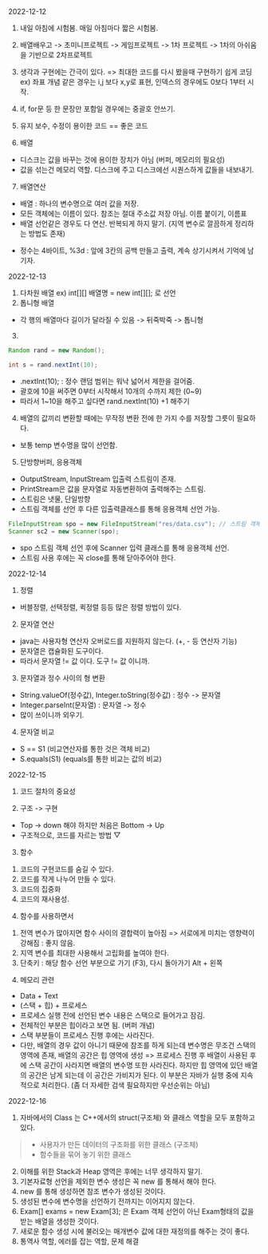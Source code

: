 2022-12-12

1. 내일 아침에 시험봄. 매일 아침마다 짧은 시험봄.

2. 배열배우고 -> 초미니프로젝트 -> 게임프로젝트 -> 1차 프로젝트 -> 1차의 아쉬움을 기반으로 2차프로젝트

3. 생각과 구현에는 간극이 있다. => 최대한 코드를 다시 봤을때 구현하기 쉽게 코딩
ex) 좌표 개념 같은 경우는 i,j 보다 x,y로 표현, 인덱스의 경우에도 0보다 1부터 시작.

4. if, for문 등 한 문장만 포함일 경우에는 중괄호 안쓰기.

5. 유지 보수, 수정이 용이한 코드 == 좋은 코드

6. 배열
- 디스크는 값을 바꾸는 것에 용이한 장치가 아님 (버퍼, 메모리의 필요성)
- 값을 섞는건 메모리 역할. 디스크에 주고 디스크에선 시퀀스하게 값들을 내보내기.

7. 배열연산
- 배열 : 하나의 변수명으로 여러 값을 저장.
- 모든 객체에는 이름이 있다. 참조는 절대 주소값 저장 아님. 이름 붙이기, 이름표
- 배열 선언같은 경우도 다 연산. 반복되게 하지 말기. (지역 변수로 깔끔하게 정리하는 방법도 존재)
* 정수는 4바이트, %3d : 앞에 3칸의 공백 만들고 출력, 계속 상기시켜서 기억에 남기자.


2022-12-13

1. 다차원 배열
ex) int[][] 배열명 = new int[][]; 로 선언
2. 톱니형 배열
- 각 행의 배열마다 길이가 달라질 수 있음 -> 뒤죽박죽 -> 톱니형

3. 
``` java
Random rand = new Random();

int s = rand.nextInt(10);
```
- .nextInt(10); : 정수 랜덤 범위는 워낙 넓어서 제한을 걸어줌. 
- 괄호에 10을 써주면 0부터 시작해서 10개의 수까지 제한 (0~9)
- 따라서 1~10을 해주고 싶다면  rand.nextInt(10) +1 해주기

4. 배열의 값끼리 변환할 때에는 무작정 변환 전에 한 가지 수를 저장할 그릇이 필요하다.
- 보통 temp 변수명을 많이 선언함.

5. 단방향버퍼, 응용객체
- OutputStream, InputStream 입출력 스트림이 존재. 
- PrintStream은 값을 문자열로 자동변환하여 출력해주는 스트림.
- 스트림은 냇물, 단일방향
- 스트림 객체를 선언 후 다른 입출력클래스를 통해 응용객체 선언 가능.
```java
FileInputStream spo = new FileInputStream("res/data.csv"); // 스트림 객체
Scanner sc2 = new Scanner(spo);
```
- spo 스트림 객체 선언 후에 Scanner 입력 클래스를 통해 응용객체 선언.
- 스트림 사용 후에는 꼭 close를 통해 닫아주어야 한다.


2022-12-14

1. 정렬
- 버블정렬, 선택정렬, 퀵정렬 등등 많은 정렬 방법이 있다.

2. 문자열 연산
- java는 사용자형 연산자 오버로드를 지원하지 않는다. (+, - 등 연산자 기능)
- 문자열은 캡슐화된 도구이다.
- 따라서 문자열 != 값 이다. 도구 != 값 이니까.

3. 문자열과 정수 사이의 형 변환
- String.valueOf(정수값), Integer.toString(정수값) : 정수 -> 문자열
- Integer.parseInt(문자열) : 문자열 -> 정수
- 많이 쓰이니까 외우기.

4. 문자열 비교
- S == S1 (비교연산자를 통한 것은 객체 비교)
- S.equals(S1) (equals를 통한 비교는 값의 비교)

2022-12-15

1. 코드 절차의 중요성

2. 구조 -> 구현  
- Top -> down  해야 하지만 처음은 Bottom -> Up
- 구조적으로, 코드를 자르는 방법 ▽

3. 함수
1) 코드의 구현코드를 숨길 수 있다.
2) 코드를 작게 나누어 만들 수 있다.
3) 코드의 집중화
4) 코드의 재사용성.

4. 함수를 사용하면서
1) 전역 변수가 많아지면 함수 사이의 결합력이 높아짐 
	=> 서로에게 미치는 영향력이 강해짐 : 좋지 않음.
2) 지역 변수를 최대한 사용해서 고립화를 높여야 한다.
3) 단축키 : 해당 함수 선언 부분으로 가기 (F3), 다시 돌아가기 Alt + 왼쪽


4. 메모리 관련
- Data + Text
- (스택 + 힙) + 프로세스 
- 프로세스 실행 전에 선언된 변수 내용은 스택으로 들어가고 잠김.
- 전체적인 부분은 힙이라고 보면 됨. (버퍼 개념)
- 스택 부분들이 프로세스 진행 후에는 사라진다.
- 다만, 배열의 경우 값이 아니기 때문에 참조를 하게 되는데 변수명은 무조건 스택의 영역에 존재, 배열의 공간은 힙 영역에 생성
=> 프로세스 진행 후 배열이 사용된 후에 스택 공간이 사라지면 배열의 변수명 또한 사라진다. 하지만 힙 영역에 있던 배열의 공간은 남게 되는데 이 공간은 가비지가 된다. 
이 부분은 자바가 실행 중에 지속적으로 처리한다. (좀 더 자세한 검색 필요하지만 우선순위는 아님)

2022-12-16

1. 자바에서의 Class 는 C++에서의 struct(구조체) 와 클래스 역할을 모두 포함하고 있다.<br>
> - 사용자가 만든 데이터의 구조화를 위한 클래스 (구조체)<br>
> - 함수들을 묶어 놓기 위한 클래스<br>
2. 이해를 위한 Stack과 Heap 영역은 후에는 너무 생각하지 말기.
3. 기본자료형 선언을 제외한 변수 생성은 꼭 new 를 통해서 해야 한다.
4. new 를 통해 생성하면 참조 변수가 생성된 것이다.
5. 생성된 변수에 변수명을 선언하기 전까지는 이어지지 않는다.
6. Exam[] exams = new Exam[3]; 은 Exam 객체 선언이 아닌 Exam형태의 값을 받는 배열을 생성한 것이다.
7. 새로운 함수 생성 시에 불러오는 매개변수 값에 대한 재정의를 해주는 것이 좋다.
8. 통역사 역할, 에러를 잡는 역할, 문제 해결

